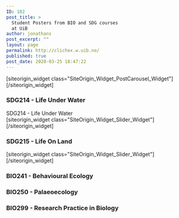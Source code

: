 ```yaml
---
ID: 102
post_title: >
  Student Posters from BIO and SDG courses
  at UiB
author: jonathans
post_excerpt: ""
layout: page
permalink: http://clichex.w.uib.no/
published: true
post_date: 2020-03-25 18:47:22
---
```

<div id="pl-102" class="panel-layout"><div id="pg-102-0" class="panel-grid panel-no-style"><div id="pgc-102-0-0" class="panel-grid-cell" data-weight="1"><div id="panel-102-0-0-0" class="so-panel widget widget_sow-post-carousel panel-first-child panel-last-child" data-index="0" data-style="{&quot;background_image_attachment&quot;:false,&quot;background_display&quot;:&quot;tile&quot;}">[siteorigin_widget class="SiteOrigin_Widget_PostCarousel_Widget"][/siteorigin_widget]</div></div></div><div id="pg-102-1" class="panel-grid panel-no-style" data-style="{&quot;background_image_attachment&quot;:false,&quot;background_display&quot;:&quot;tile&quot;,&quot;cell_alignment&quot;:&quot;flex-start&quot;}" data-ratio="1" data-ratio-direction="right"><div id="pgc-102-1-0" class="panel-grid-cell panel-grid-cell-empty" data-weight="0.17"></div><div id="pgc-102-1-1" class="panel-grid-cell" data-weight="0.33"><div id="panel-102-1-1-0" class="so-panel widget widget_sow-editor panel-first-child" data-index="1" data-style="{&quot;background_image_attachment&quot;:false,&quot;background_display&quot;:&quot;tile&quot;}"><div class="so-widget-sow-editor so-widget-sow-editor-base"><h3 class="widget-title">SDG214 - Life Under Water</h3>
<div class="siteorigin-widget-tinymce textwidget">
	SDG214 - Life Under Water</div>
</div></div><div id="panel-102-1-1-1" class="so-panel widget widget_sow-slider panel-last-child" data-index="2" data-style="{&quot;background_image_attachment&quot;:false,&quot;background_display&quot;:&quot;tile&quot;}">[siteorigin_widget class="SiteOrigin_Widget_Slider_Widget"][/siteorigin_widget]</div></div><div id="pgc-102-1-2" class="panel-grid-cell panel-grid-cell-mobile-last" data-weight="0.33"><div id="panel-102-1-2-0" class="so-panel widget widget_sow-editor panel-first-child" data-index="3" data-style="{&quot;background_image_attachment&quot;:false,&quot;background_display&quot;:&quot;tile&quot;}"><div class="so-widget-sow-editor so-widget-sow-editor-base"><h3 class="widget-title">SDG215 - Life On Land</h3>
<div class="siteorigin-widget-tinymce textwidget">
	</div>
</div></div><div id="panel-102-1-2-1" class="so-panel widget widget_sow-slider panel-last-child" data-index="4" data-style="{&quot;background_image_attachment&quot;:false,&quot;background_display&quot;:&quot;tile&quot;}">[siteorigin_widget class="SiteOrigin_Widget_Slider_Widget"][/siteorigin_widget]</div></div><div id="pgc-102-1-3" class="panel-grid-cell panel-grid-cell-empty" data-weight="0.17"></div></div><div id="pg-102-2" class="panel-grid panel-no-style" data-style="{&quot;background_image_attachment&quot;:false,&quot;background_display&quot;:&quot;tile&quot;,&quot;cell_alignment&quot;:&quot;flex-start&quot;}" data-ratio="1" data-ratio-direction="right"><div id="pgc-102-2-0" class="panel-grid-cell" data-weight="0.33333333333333"><div id="panel-102-2-0-0" class="so-panel widget widget_sow-editor panel-first-child panel-last-child" data-index="5" data-style="{&quot;background_image_attachment&quot;:false,&quot;background_display&quot;:&quot;tile&quot;}"><div class="so-widget-sow-editor so-widget-sow-editor-base"><h3 class="widget-title">BIO241 - Behavioural Ecology</h3>
<div class="siteorigin-widget-tinymce textwidget">
	</div>
</div></div></div><div id="pgc-102-2-1" class="panel-grid-cell" data-weight="0.33333333333333"><div id="panel-102-2-1-0" class="so-panel widget widget_sow-editor panel-first-child panel-last-child" data-index="6" data-style="{&quot;background_image_attachment&quot;:false,&quot;background_display&quot;:&quot;tile&quot;}"><div class="so-widget-sow-editor so-widget-sow-editor-base"><h3 class="widget-title">BIO250 - Palaeoecology</h3>
<div class="siteorigin-widget-tinymce textwidget">
	</div>
</div></div></div><div id="pgc-102-2-2" class="panel-grid-cell" data-weight="0.33333333333333"><div id="panel-102-2-2-0" class="so-panel widget widget_sow-editor panel-first-child panel-last-child" data-index="7" data-style="{&quot;background_image_attachment&quot;:false,&quot;background_display&quot;:&quot;tile&quot;}"><div class="so-widget-sow-editor so-widget-sow-editor-base"><h3 class="widget-title">BIO299 - Research Practice in Biology</h3>
<div class="siteorigin-widget-tinymce textwidget">
	</div>
</div></div></div></div></div>